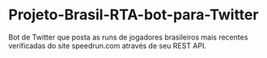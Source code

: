 # Projeto-Brasil-RTA-bot-para-Twitter
Bot de Twitter que posta as runs de jogadores brasileiros mais recentes verificadas do site speedrun.com através de seu REST API.
